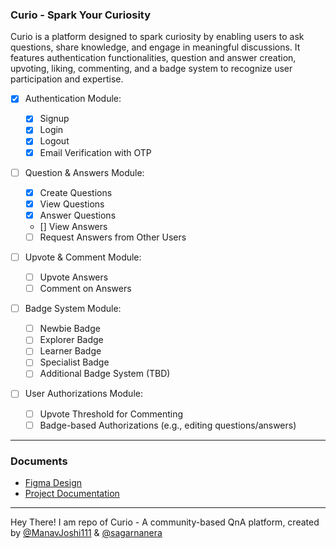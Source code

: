 ### Curio - Spark Your Curiosity

Curio is a platform designed to spark curiosity by enabling users to ask questions, share knowledge, and engage in meaningful discussions. It features authentication functionalities, question and answer creation, upvoting, liking, commenting, and a badge system to recognize user participation and expertise.

- [x] Authentication Module:

  - [x] Signup
  - [x] Login
  - [x] Logout
  - [x] Email Verification with OTP

- [ ] Question & Answers Module:

  - [x] Create Questions
  - [x] View Questions
  - [x] Answer Questions
  - [] View Answers
  - [ ] Request Answers from Other Users

- [ ] Upvote & Comment Module:

  - [ ] Upvote Answers
  - [ ] Comment on Answers

- [ ] Badge System Module:

  - [ ] Newbie Badge
  - [ ] Explorer Badge
  - [ ] Learner Badge
  - [ ] Specialist Badge
  - [ ] Additional Badge System (TBD)

- [ ] User Authorizations Module:
  - [ ] Upvote Threshold for Commenting
  - [ ] Badge-based Authorizations (e.g., editing questions/answers)

---

### Documents

- [Figma Design](https://www.figma.com/file/ywSYEcVetwart0gOe2Pu7D/Curio---spark-your-curiosity?type=whiteboard&node-id=14%3A517&t=fhvPqpuZdvcwmNGu-1)
- [Project Documentation](https://docs.google.com/document/u/0/d/1pxmHYZIiHeVU7KT85wKGBEV4Yk770Wc06jCFye6VRgk/mobilebasic?pli=1)

---

Hey There! I am repo of Curio - A community-based QnA platform, created by [@ManavJoshi111](https://www.github.com/ManavJoshi111) & [@sagarnanera](https://github.com/sagarnanera/)
